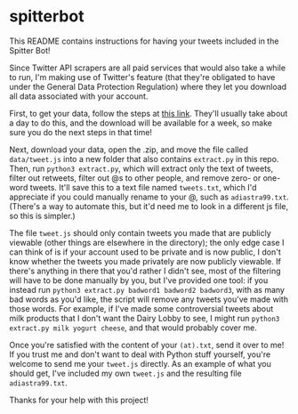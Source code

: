 # spitterbot

This README contains instructions for having your tweets included in the Spitter Bot!

Since Twitter API scrapers are all paid services that would also take a while to run, I'm making use of Twitter's feature (that they're obligated to have under the General Data Protection Regulation) where they let you download all data associated with your account.

First, to get your data, follow the steps at [this link](https://help.twitter.com/en/managing-your-account/how-to-download-your-twitter-archive). They'll usually take about a day to do this, and the download will be available for a week, so make sure you do the next steps in that time!

Next, download your data, open the .zip, and move the file called `data/tweet.js` into a new folder that also contains `extract.py` in this repo. Then, run `python3 extract.py`, which will extract only the text of tweets, filter out retweets, filter out @s to other people, and remove zero- or one-word tweets. It'll save this to a text file named `tweets.txt`, which I'd appreciate if you could manually rename to your @, such as `adiastra99.txt`. (There's a way to automate this, but it'd need me to look in a different js file, so this is simpler.)

The file `tweet.js` should only contain tweets you made that are publicly viewable (other things are elsewhere in the directory); the only edge case I can think of is if your account used to be private and is now public, I don't know whether the tweets you made privately are now publicly viewable. If there's anything in there that you'd rather I didn't see, most of the filtering will have to be done manually by you, but I've provided one tool: if you instead run `python3 extract.py badword1 badword2 badword3`, with as many bad words as you'd like, the script will remove any tweets you've made with those words. For example, if I've made some controversial tweets about milk products that I don't want the Dairy Lobby to see, I might run `python3 extract.py milk yogurt cheese`, and that would probably cover me.

Once you're satisfied with the content of your `(at).txt`, send it over to me! If you trust me and don't want to deal with Python stuff yourself, you're welcome to send me your `tweet.js` directly. As an example of what you should get, I've included my own `tweet.js` and the resulting file `adiastra99.txt`.

Thanks for your help with this project!
